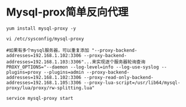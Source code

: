 Mysql-prox简单反向代理
======================

    yum install mysql-proxy -y
  
    vi /etc/sysconfig/mysql-proxy
    
    #如果有多个mysql服务器，可以重复添加 "--proxy-backend-addresses=192.168.1.102:3306 --proxy-backend-addresses=192.168.1.103:3306"...来实现逐个服务器轮询查询
    PROXY_OPTIONS="--daemon --log-level=info --log-use-syslog --plugins=proxy --plugins=admin --proxy-backend-addresses=192.168.1.102:3306 --proxy-read-only-backend-addresses=192.168.1.105:3306 --proxy-lua-script=/usr/lib64/mysql-proxy/lua/proxy/rw-splitting.lua"
  
    service mysql-proxy start
  

